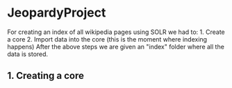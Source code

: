 # JeopardyProject

For creating an index of all wikipedia pages using SOLR we had to:
	1. Create a core
	2. Import data into the core (this is the moment where indexing happens)
After the above steps we are given an "index" folder where all the data is stored.

## 1. Creating a core
